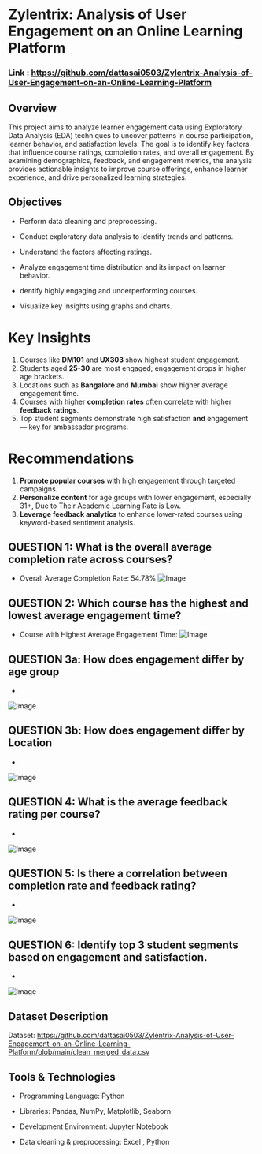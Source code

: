 # Zylentrix: Analysis of User Engagement on an Online Learning Platform

### Link : https://github.com/dattasai0503/Zylentrix-Analysis-of-User-Engagement-on-an-Online-Learning-Platform

## Overview

This project aims to analyze learner engagement data using Exploratory Data Analysis (EDA) techniques to uncover patterns in course participation, learner behavior, and satisfaction levels. The goal is to identify key factors that influence course ratings, completion rates, and overall engagement. By examining demographics, feedback, and engagement metrics, the analysis provides actionable insights to improve course offerings, enhance learner experience, and drive personalized learning strategies.

## Objectives

- Perform data cleaning and preprocessing.

- Conduct exploratory data analysis to identify trends and patterns.

- Understand the factors affecting ratings.

- Analyze engagement time distribution and its impact on learner behavior.

- dentify highly engaging and underperforming courses.

- Visualize key insights using graphs and charts.


# Key Insights
1. Courses like **DM101** and **UX303** show highest student engagement.
2. Students aged **25-30** are most engaged; engagement drops in higher age brackets.
3. Locations such as **Bangalore** and **Mumbai** show higher average engagement time.
4. Courses with higher **completion rates** often correlate with higher **feedback ratings**.
5. Top student segments demonstrate high satisfaction **and** engagement — key for ambassador programs.


#  Recommendations
1. **Promote popular courses** with high engagement through targeted campaigns.
2. **Personalize content** for age groups with lower engagement, especially 31+, Due to Their Academic Learning Rate is Low.
3. **Leverage feedback analytics** to enhance lower-rated courses using keyword-based sentiment analysis.

## QUESTION 1: What is the overall average completion rate across courses?
- Overall Average Completion Rate: 54.78%
![Image](<img width="451" alt="Image" src="https://github.com/dattasai0503/Zylentrix-Analysis-of-User-Engagement-on-an-Online-Learning-Platform/blob/main/Outputs%20with%20Vizuals/QUESTION%201.png" />)

## QUESTION 2: Which course has the highest and lowest average engagement time?
- Course with Highest Average Engagement Time:
![Image](<img width="451" alt="Image" src="https://github.com/dattasai0503/Zylentrix-Analysis-of-User-Engagement-on-an-Online-Learning-Platform/blob/main/Outputs%20with%20Vizuals/QUESTION%202.png" />)
## QUESTION 3a: How does engagement differ by age group 
-
![Image](<img width="451" alt="Image" src="hhttps://github.com/dattasai0503/Zylentrix-Analysis-of-User-Engagement-on-an-Online-Learning-Platform/blob/main/Outputs%20with%20Vizuals/QUESTION%201.png" />)
## QUESTION 3b: How does engagement differ by Location
-
![Image](<img width="451" alt="Image" src="hhttps://github.com/dattasai0503/Zylentrix-Analysis-of-User-Engagement-on-an-Online-Learning-Platform/blob/main/Outputs%20with%20Vizuals/QUESTION%201.png" />)
## QUESTION 4: What is the average feedback rating per course?
-
![Image](<img width="451" alt="Image" src="hhttps://github.com/dattasai0503/Zylentrix-Analysis-of-User-Engagement-on-an-Online-Learning-Platform/blob/main/Outputs%20with%20Vizuals/QUESTION%201.png" />)
## QUESTION 5: Is there a correlation between completion rate and feedback rating?
- 
![Image](<img width="451" alt="Image" src="hhttps://github.com/dattasai0503/Zylentrix-Analysis-of-User-Engagement-on-an-Online-Learning-Platform/blob/main/Outputs%20with%20Vizuals/QUESTION%201.png" />)
## QUESTION 6: Identify top 3 student segments based on engagement and satisfaction.
-
![Image](<img width="451" alt="Image" src="hhttps://github.com/dattasai0503/Zylentrix-Analysis-of-User-Engagement-on-an-Online-Learning-Platform/blob/main/Outputs%20with%20Vizuals/QUESTION%201.png" />)



## Dataset Description
Dataset: 
https://github.com/dattasai0503/Zylentrix-Analysis-of-User-Engagement-on-an-Online-Learning-Platform/blob/main/clean_merged_data.csv

## Tools & Technologies

- Programming Language: Python

- Libraries: Pandas, NumPy, Matplotlib, Seaborn

- Development Environment: Jupyter Notebook
- Data cleaning & preprocessing: Excel , Python
